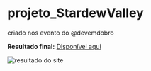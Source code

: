 # projeto_StardewValley
criado nos evento do @devemdobro

**Resultado final:** [Disponível aqui](https://ketwy.github.io/projeto_StardewValley/) 

![resultado do site](src/imagens/imagem.png)


